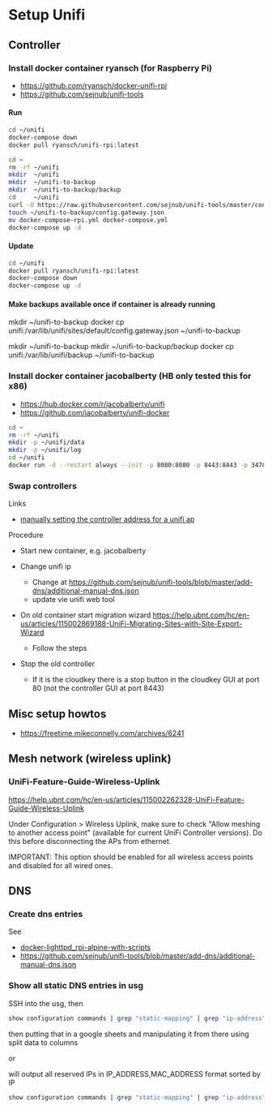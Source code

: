 # Setup Unifi

## Controller

### Install docker container ryansch (for Raspberry Pi)

- <https://github.com/ryansch/docker-unifi-rpi>
- <https://github.com/sejnub/unifi-tools>

#### Run

```bash
cd ~/unifi
docker-compose down
docker pull ryansch/unifi-rpi:latest

cd ~
rm -rf ~/unifi
mkdir  ~/unifi
mkdir  ~/unifi-to-backup
mkdir  ~/unifi-to-backup/backup
cd     ~/unifi
curl -O https://raw.githubusercontent.com/sejnub/unifi-tools/master/controller/docker-compose-rpi.yml
touch ~/unifi-to-backup/config.gateway.json
mv docker-compose-rpi.yml docker-compose.yml
docker-compose up -d
```

#### Update

```bash
cd ~/unifi
docker pull ryansch/unifi-rpi:latest
docker-compose down
docker-compose up -d
```


#### Make backups available once if container is already running

mkdir                                                            ~/unifi-to-backup
docker cp unifi:/var/lib/unifi/sites/default/config.gateway.json ~/unifi-to-backup

mkdir                                 ~/unifi-to-backup
mkdir                                 ~/unifi-to-backup/backup
docker cp unifi:/var/lib/unifi/backup ~/unifi-to-backup

### Install docker container jacobalberty (HB only tested this for x86)

- <https://hub.docker.com/r/jacobalberty/unifi>
- <https://github.com/jacobalberty/unifi-docker>

```bash
cd ~
rm -rf ~/unifi
mkdir -p ~/unifi/data
mkdir -p ~/unifi/log
cd ~/unifi
docker run -d --restart always --init -p 8080:8080 -p 8443:8443 -p 3478:3478/udp -p 10001:10001/udp -e TZ='Europe/Berlin' -v ~/unifi:/unifi --name unifi jacobalberty/unifi:stable

```

### Swap controllers

Links

- [manually setting the controller address for a unifi ap](https://community.spiceworks.com/how_to/9692-manually-setting-the-controller-address-for-a-unifi-ap)

Procedure

- Start new container, e.g. jacobalberty
- Change unifi ip
  - Change at <https://github.com/sejnub/unifi-tools/blob/master/add-dns/additional-manual-dns.json>
  - update vie unifi web tool
- On old container start migration wizard <https://help.ubnt.com/hc/en-us/articles/115002869188-UniFi-Migrating-Sites-with-Site-Export-Wizard>
  - Follow the steps

- Stop the old controller
  - If it is the cloudkey there is a stop button in the cloudkey GUI at port 80 (not the controller GUI at port 8443)

## Misc setup howtos

- <https://freetime.mikeconnelly.com/archives/6241>

## Mesh network (wireless uplink)

### UniFi-Feature-Guide-Wireless-Uplink

<https://help.ubnt.com/hc/en-us/articles/115002262328-UniFi-Feature-Guide-Wireless-Uplink>

Under Configuration > Wireless Uplink, make sure to check "Allow meshing to another access point" (available for current UniFi Controller versions). Do this before disconnecting the APs from ethernet.

IMPORTANT: This option should be enabled for all wireless access points and disabled for all wired ones.

## DNS

### Create dns entries

See

- [docker-lighttpd_rpi-alpine-with-scripts](https://github.com/sejnub/docker-lighttpd/tree/master/rpi-alpine-with-scripts)
- <https://github.com/sejnub/unifi-tools/blob/master/add-dns/additional-manual-dns.json>

### Show all static DNS entries in usg

SSH into the usg, then

```bash
show configuration commands | grep "static-mapping" | grep "ip-address" | grep -o "static-mapping.*" | cut -f2- -d" "
```

then putting that in a google sheets and manipulating it from there using split data to columns

or

will output all reserved IPs in IP_ADDRESS,MAC_ADDRESS format sorted by IP

```bash
show configuration commands | grep "static-mapping" | grep "ip-address" | grep -o "static-mapping.*" | cut -f2- -d" " | awk '{print $3,$1;}' | sed s/\ /\,/g | sort  -n -t . -k 1,1 -k 2,2 -k 3,3 -k 4,4
```
